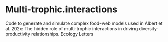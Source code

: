 # Multi-trophic.interactions
Code to generate and simulate complex food-web models used in Albert et al. 202x: The hidden role of multi-trophic interactions in driving diversity-productivity relationships. Ecology Letters
